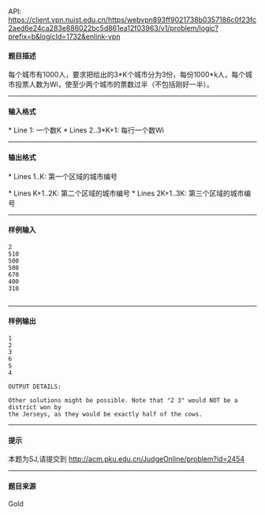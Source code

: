 API: https://client.vpn.nuist.edu.cn/https/webvpn893ff9021738b0357186c0f23fc2aed6e24ca283e886022bc5d861ea12f03963/v1/problem/logic?prefix=b&logicId=1732&enlink-vpn

#### 题目描述

每个城市有1000人，要求把给出的3\*K个城市分为3份，每份1000\*k人，每个城市投票人数为Wi，使至少两个城市的票数过半（不包括刚好一半）。

---

#### 输入格式

\* Line 1: 一个数K \* Lines 2..3\*K+1: 每行一个数Wi

---

#### 输出格式

\* Lines 1..K: 第一个区域的城市编号

\* Lines K+1..2K: 第二个区域的城市编号 \* Lines 2K+1..3K: 第三个区域的城市编号

---

#### 样例输入
```
2
510
500
500
670
400
310


```

---

#### 样例输出
```
1
2
3
6
5
4

OUTPUT DETAILS:

Other solutions might be possible. Note that "2 3" would NOT be a district won by 
the Jerseys, as they would be exactly half of the cows.

```

---

#### 提示

本题为SJ,请提交到 http://acm.pku.edu.cn/JudgeOnline/problem?id=2454

---

#### 题目来源

Gold